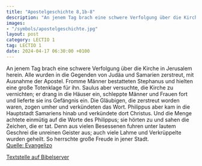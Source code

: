 ```yaml
---
title: "Apostelgeschichte 8,1b-8"
description: "An jenem Tag brach eine schwere Verfolgung über die Kirche in Jerusalem herein. Alle wurden in die Gegenden von Judäa und Samarien zerstreut, mit Ausnahme der Apostel. Fromme Männer bestatteten Stephanus und hielten eine große Totenklage für ihn. Saulus aber versuchte, die Kirche...."
images:
- "/symbols/apostelgeschichte.jpg"
layout: post
category: LECTIO 1
tag: LECTIO 1
date: 2024-04-17 06:30:00 +0100
---
```

An jenem Tag brach eine schwere Verfolgung über die Kirche in Jerusalem herein. Alle wurden in die Gegenden von Judäa und Samarien zerstreut, mit Ausnahme der Apostel.
Fromme Männer bestatteten Stephanus und hielten eine große Totenklage für ihn.
Saulus aber versuchte, die Kirche zu vernichten; er drang in die Häuser ein, schleppte Männer und Frauen fort und lieferte sie ins Gefängnis ein.<!--more-->
Die Gläubigen, die zerstreut worden waren, zogen umher und verkündeten das Wort.
Philippus aber kam in die Hauptstadt Samariens hinab und verkündete dort Christus.
Und die Menge achtete einmütig auf die Worte des Philippus; sie hörten zu und sahen die Zeichen, die er tat.
Denn aus vielen Besessenen fuhren unter lautem Geschrei die unreinen Geister aus; auch viele Lahme und Verkrüppelte wurden geheilt.
So herrschte große Freude in jener Stadt.<br>
[Quelle: Evangelizo](https://evangeliumtagfuertag.org/DE/gospel)

[Textstelle auf Bibelserver](https://www.bibleserver.com/EU/Apostelgeschichte8,1b-8)
